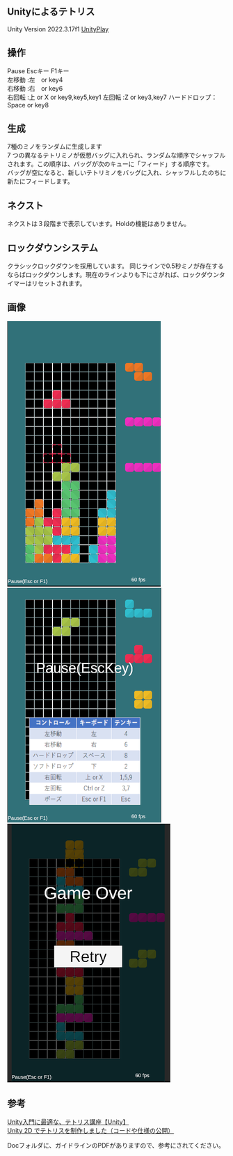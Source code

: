 ## Unityによるテトリス  
Unity Version 2022.3.17f1
[UnityPlay](https://play.unity.com/p/webgl-builds-387543/edit)  

  
## 操作  
Pause Escキー F1キー  
左移動 :左　or key4  
右移動 :右　or key6  
右回転 :上 or X or key9,key5,key1
左回転 :Z or key3,key7
ハードドロップ：Space or key8

## 生成  
7種のミノをランダムに生成します  
7 つの異なるテトリミノが仮想バッグに入れられ、ランダムな順序でシャッフルされます。この順序は、バッグが次のキューに「フィード」する順序です。  
バッグが空になると、新しいテトリミノをバッグに入れ、シャッフルしたのちに新たにフィードします。

## ネクスト  
ネクストは３段階まで表示しています。Holdの機能はありません。

## ロックダウンシステム
クラシックロックダウンを採用しています。
同じラインで0.5秒ミノが存在するならばロックダウンします。現在のラインよりも下にさがれば、ロックダウンタイマーはリセットされます。  

## 画像
![プレイ画面](doc/play.png)  
![pause画面](doc/pause.png)  
![GameOver画面](doc/gameover.png)  


## 参考
[Unity入門に最適な、テトリス講座【Unity】](https://www.youtube.com/watch?v=IbHhV_-8VxQ)  
[Unity 2D でテトリスを制作しました（コードや仕様の公開）](https://fall-and-fall.hatenablog.com/entry/unity/2d/tetris/overview)  
  
Docフォルダに、ガイドラインのPDFがありますので、参考にされてください。
